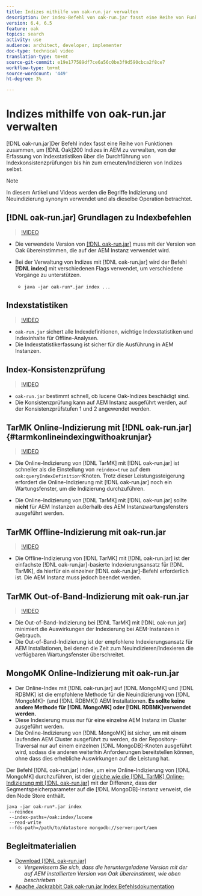 ```yaml
---
title: Indizes mithilfe von oak-run.jar verwalten
description: Der index-Befehl von oak-run.jar fasst eine Reihe von Funktionen zusammen, um Oak-Indizes in AEM zu verwalten, von der Erfassung von Indexstatistiken über die Durchführung von Indexkonsistenzprüfungen bis zum erneuten/Indizieren von Indizes selbst.
version: 6.4, 6.5
feature: oak
topics: search
activity: use
audience: architect, developer, implementer
doc-type: technical video
translation-type: tm+mt
source-git-commit: e19e177589df7ce6a56c0be3f9d590cbca2f8ce7
workflow-type: tm+mt
source-wordcount: '449'
ht-degree: 3%

---
```



# Indizes mithilfe von oak-run.jar verwalten

[!DNL oak-run.jar]Der Befehl index fasst eine Reihe von Funktionen zusammen, um  [!DNL Oak]200 Indizes in AEM zu verwalten, von der Erfassung von Indexstatistiken über die Durchführung von Indexkonsistenzprüfungen bis hin zum erneuten/Indizieren von Indizes selbst.

>[!NOTE]
>
>In diesem Artikel und Videos werden die Begriffe Indizierung und Neuindizierung synonym verwendet und als dieselbe Operation betrachtet.

## [!DNL oak-run.jar] Grundlagen zu Indexbefehlen

>[!VIDEO](https://video.tv.adobe.com/v/21475/?quality=9&learn=on)

* Die verwendete Version von [[!DNL oak-run.jar]](https://repository.apache.org/service/local/artifact/maven/redirect?r=releases&amp;g=org.apache.jackrabbit&amp;a=oak-run&amp;v=1.8.0) muss mit der Version von Oak übereinstimmen, die auf der AEM Instanz verwendet wird.
* Bei der Verwaltung von Indizes mit [!DNL oak-run.jar] wird der Befehl **[!DNL index]** mit verschiedenen Flags verwendet, um verschiedene Vorgänge zu unterstützen.

   * `java -jar oak-run*.jar index ...`

## Indexstatistiken

>[!VIDEO](https://video.tv.adobe.com/v/21477/?quality=12&learn=on)

* `oak-run.jar` sichert alle Indexdefinitionen, wichtige Indexstatistiken und Indexinhalte für Offline-Analysen. 
* Die Indexstatistikerfassung ist sicher für die Ausführung in AEM Instanzen.

## Index-Konsistenzprüfung

>[!VIDEO](https://video.tv.adobe.com/v/21476/?quality=12&learn=on)

* `oak-run.jar` bestimmt schnell, ob lucene Oak-Indizes beschädigt sind.
* Die Konsistenzprüfung kann auf AEM Instanz ausgeführt werden, auf der Konsistenzprüfstufen 1 und 2 angewendet werden.

## TarMK Online-Indizierung mit [!DNL oak-run.jar] {#tarmkonlineindexingwithoakrunjar}

>[!VIDEO](https://video.tv.adobe.com/v/21479/?quality=12&learn=on)

* Die Online-Indizierung von [!DNL TarMK] mit [!DNL oak-run.jar] ist schneller als die Einstellung von `reindex=true` auf dem `oak:queryIndexDefinition`-Knoten. Trotz dieser Leistungssteigerung erfordert die Online-Indizierung mit [!DNL oak-run.jar] noch ein Wartungsfenster, um die Indizierung durchzuführen.

* Die Online-Indizierung von [!DNL TarMK] mit [!DNL oak-run.jar] sollte **nicht** für AEM Instanzen außerhalb des AEM Instanzwartungsfensters ausgeführt werden.

## TarMK Offline-Indizierung mit oak-run.jar

>[!VIDEO](https://video.tv.adobe.com/v/21478/?quality=12&learn=on)

* Die Offline-Indizierung von [!DNL TarMK] mit [!DNL oak-run.jar] ist der einfachste [!DNL oak-run.jar]-basierte Indexierungsansatz für [!DNL TarMK], da hierfür ein einzelner [!DNL oak-run.jar]-Befehl erforderlich ist. Die AEM Instanz muss jedoch beendet werden.

## TarMK Out-of-Band-Indizierung mit oak-run.jar

>[!VIDEO](https://video.tv.adobe.com/v/21480/?quality=12&learn=on)

* Die Out-of-Band-Indizierung bei [!DNL TarMK] mit [!DNL oak-run.jar] minimiert die Auswirkungen der Indexierung bei AEM-Instanzen in Gebrauch.
* Die Out-of-Band-Indizierung ist der empfohlene Indexierungsansatz für AEM Installationen, bei denen die Zeit zum Neuindizieren/Indexieren die verfügbaren Wartungsfenster überschreitet.

## MongoMK Online-Indizierung mit oak-run.jar

* Der Online-Index mit [!DNL oak-run.jar] auf [!DNL MongoMK] und [!DNL RDBMK] ist die empfohlene Methode für die Neuindizierung von [!DNL MongoMK]- (und [!DNL RDBMK]) AEM Installationen. **Es sollte keine andere Methode für  [!DNL MongoMK] oder  [!DNL RDBMK]verwendet werden.**
* Diese Indexierung muss nur für eine einzelne AEM Instanz im Cluster ausgeführt werden.
* Die Online-Indizierung von [!DNL MongoMK] ist sicher, um mit einem laufenden AEM Cluster ausgeführt zu werden, da der Repository-Traversal nur auf einem einzelnen [!DNL MongoDB]-Knoten ausgeführt wird, sodass die anderen weiterhin Anforderungen bereitstellen können, ohne dass dies erhebliche Auswirkungen auf die Leistung hat.

Der Befehl [!DNL oak-run.jar] index, um eine Online-Indizierung von [!DNL MongoMK] durchzuführen, ist der [gleiche wie die  [!DNL TarMK] Online-Indizierung mit [!DNL oak-run.jar]](#tarmkonlineindexingwithoakrunjar) mit der Differenz, dass der Segmentspeicherparameter auf die [!DNL MongoDB]-Instanz verweist, die den Node Store enthält.

```
java -jar oak-run*.jar index
 --reindex
 --index-paths=/oak:index/lucene
 --read-write
 --fds-path=/path/to/datastore mongodb://server:port/aem
```

## Begleitmaterialien

* [Download [!DNL oak-run.jar]](https://repository.apache.org/#nexus-search;gav~org.apache.jackrabbit~oak-run~~~~kw,versionexpand)
   * *Vergewissern Sie sich, dass die heruntergeladene Version mit der auf AEM installierten Version von Oak übereinstimmt, wie oben beschrieben*
* [Apache Jackrabbit Oak oak-run.jar Index Befehlsdokumentation](https://jackrabbit.apache.org/oak/docs/query/oak-run-indexing.html)
